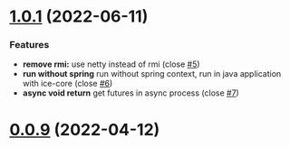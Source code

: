 # [1.0.1](https://github.com/zjn-zjn/ice/compare/0.0.9...1.0.1) (2022-06-11)

### Features

* **remove rmi:** use netty instead of rmi (close [#5](https://github.com/zjn-zjn/ice/issues/5))
* **run without spring** run without spring context, run in java application with ice-core (close [#6](https://github.com/zjn-zjn/ice/issues/6))
* **async void return** get futures in async process (close [#7](https://github.com/zjn-zjn/ice/issues/7))


# [0.0.9](https://github.com/zjn-zjn/ice/compare/0.0.8...0.0.9) (2022-04-12)